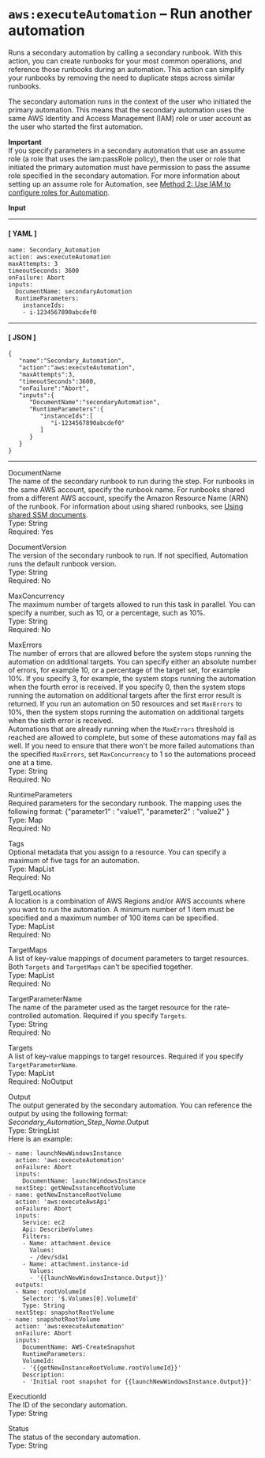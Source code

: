 # `aws:executeAutomation` – Run another automation<a name="automation-action-executeAutomation"></a>

Runs a secondary automation by calling a secondary runbook\. With this action, you can create runbooks for your most common operations, and reference those runbooks during an automation\. This action can simplify your runbooks by removing the need to duplicate steps across similar runbooks\.

The secondary automation runs in the context of the user who initiated the primary automation\. This means that the secondary automation uses the same AWS Identity and Access Management \(IAM\) role or user account as the user who started the first automation\.

**Important**  
If you specify parameters in a secondary automation that use an assume role \(a role that uses the iam:passRole policy\), then the user or role that initiated the primary automation must have permission to pass the assume role specified in the secondary automation\. For more information about setting up an assume role for Automation, see [Method 2: Use IAM to configure roles for Automation](automation-setup-iam.md)\.

**Input**

------
#### [ YAML ]

```
name: Secondary_Automation
action: aws:executeAutomation
maxAttempts: 3
timeoutSeconds: 3600
onFailure: Abort
inputs:
  DocumentName: secondaryAutomation
  RuntimeParameters:
    instanceIds:
    - i-1234567890abcdef0
```

------
#### [ JSON ]

```
{
   "name":"Secondary_Automation",
   "action":"aws:executeAutomation",
   "maxAttempts":3,
   "timeoutSeconds":3600,
   "onFailure":"Abort",
   "inputs":{
      "DocumentName":"secondaryAutomation",
      "RuntimeParameters":{
         "instanceIds":[
            "i-1234567890abcdef0"
         ]
      }
   }
}
```

------

DocumentName  
The name of the secondary runbook to run during the step\. For runbooks in the same AWS account, specify the runbook name\. For runbooks shared from a different AWS account, specify the Amazon Resource Name \(ARN\) of the runbook\. For information about using shared runbooks, see [Using shared SSM documents](ssm-using-shared.md)\.  
Type: String  
Required: Yes

DocumentVersion  
The version of the secondary runbook to run\. If not specified, Automation runs the default runbook version\.  
Type: String  
Required: No

MaxConcurrency  
The maximum number of targets allowed to run this task in parallel\. You can specify a number, such as 10, or a percentage, such as 10%\.  
Type: String  
Required: No

MaxErrors  
The number of errors that are allowed before the system stops running the automation on additional targets\. You can specify either an absolute number of errors, for example 10, or a percentage of the target set, for example 10%\. If you specify 3, for example, the system stops running the automation when the fourth error is received\. If you specify 0, then the system stops running the automation on additional targets after the first error result is returned\. If you run an automation on 50 resources and set `MaxErrors` to 10%, then the system stops running the automation on additional targets when the sixth error is received\.  
Automations that are already running when the `MaxErrors` threshold is reached are allowed to complete, but some of these automations may fail as well\. If you need to ensure that there won't be more failed automations than the specified `MaxErrors`, set `MaxConcurrency` to 1 so the automations proceed one at a time\.  
Type: String  
Required: No

RuntimeParameters  
Required parameters for the secondary runbook\. The mapping uses the following format: \{"parameter1" : "value1", "parameter2" : "value2" \}  
Type: Map  
Required: No

Tags  
Optional metadata that you assign to a resource\. You can specify a maximum of five tags for an automation\.  
Type: MapList  
Required: No

TargetLocations  
A location is a combination of AWS Regions and/or AWS accounts where you want to run the automation\. A minimum number of 1 item must be specified and a maximum number of 100 items can be specified\.  
Type: MapList  
Required: No

TargetMaps  
A list of key\-value mappings of document parameters to target resources\. Both `Targets` and `TargetMaps` can't be specified together\.   
Type: MapList  
Required: No

TargetParameterName  
The name of the parameter used as the target resource for the rate\-controlled automation\. Required if you specify `Targets`\.  
Type: String  
Required: No

Targets  
A list of key\-value mappings to target resources\. Required if you specify `TargetParameterName`\.  
Type: MapList  
Required: NoOutput

Output  
The output generated by the secondary automation\. You can reference the output by using the following format: *Secondary\_Automation\_Step\_Name*\.Output  
Type: StringList  
Here is an example:  

```
- name: launchNewWindowsInstance
  action: 'aws:executeAutomation'
  onFailure: Abort
  inputs:
    DocumentName: launchWindowsInstance
  nextStep: getNewInstanceRootVolume
- name: getNewInstanceRootVolume
  action: 'aws:executeAwsApi'
  onFailure: Abort
  inputs:
    Service: ec2
    Api: DescribeVolumes
    Filters:
    - Name: attachment.device
      Values:
      - /dev/sda1
    - Name: attachment.instance-id
      Values:
      - '{{launchNewWindowsInstance.Output}}'
  outputs:
  - Name: rootVolumeId
    Selector: '$.Volumes[0].VolumeId'
    Type: String
  nextStep: snapshotRootVolume
- name: snapshotRootVolume
  action: 'aws:executeAutomation'
  onFailure: Abort
  inputs:
    DocumentName: AWS-CreateSnapshot
    RuntimeParameters:
    VolumeId:
    - '{{getNewInstanceRootVolume.rootVolumeId}}'
    Description:
    - 'Initial root snapshot for {{launchNewWindowsInstance.Output}}'
```

ExecutionId  
The ID of the secondary automation\.  
Type: String

Status  
The status of the secondary automation\.  
Type: String